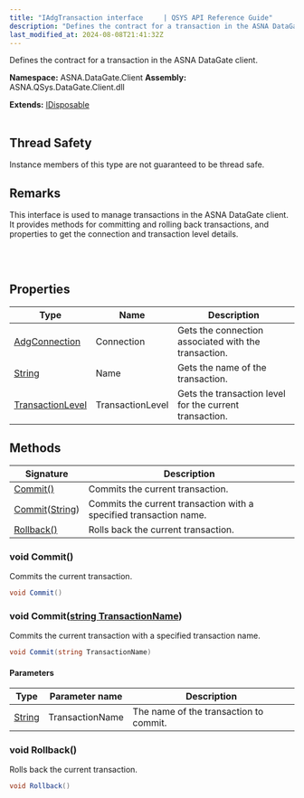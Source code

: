 ```yaml
---
title: "IAdgTransaction interface     | QSYS API Reference Guide"
description: "Defines the contract for a transaction in the ASNA DataGate client. "
last_modified_at: 2024-08-08T21:41:32Z
---
```


Defines the contract for a transaction in the ASNA DataGate client.

**Namespace:** ASNA.DataGate.Client
**Assembly:** ASNA.QSys.DataGate.Client.dll

**Extends:** [IDisposable](https://learn.microsoft.com/en-us/dotnet/api/system.idisposable?view=net-8.0)
<br>
<br>
## Thread Safety

Instance members of this type are not guaranteed to be thread safe.


## Remarks
This interface is used to manage transactions in the ASNA DataGate client. 
It provides methods for committing and rolling back transactions, 
and properties to get the connection and transaction level details.

<br>
<br>

## Properties

| Type | Name | Description
| --- | --- | --- 
| [AdgConnection](/reference/datagate/datagate-client/adg-connection.html) | Connection | Gets the connection associated with the transaction. |
| [String](https://learn.microsoft.com/en-us/dotnet/api/system.string?view=net-8.0) | Name | Gets the name of the transaction. |
| [TransactionLevel](/reference/datagate/datagate-common/transaction-level.html) | TransactionLevel | Gets the transaction level for the current transaction. |

## Methods

| Signature | Description |
| --- | --- |
| [Commit()](#void-commit) | Commits the current transaction.
| [Commit](#void-commitstring-transactionname)([String](https://docs.microsoft.com/en-us/dotnet/api/system.string)) | Commits the current transaction with a specified transaction name.
| [Rollback()](#void-rollback) | Rolls back the current transaction.

### void Commit()

Commits the current transaction.

```cs
void Commit()
```

### void Commit([string TransactionName](https://learn.microsoft.com/en-us/dotnet/api/system.string?view=net-8.0))

Commits the current transaction with a specified transaction name.

```cs
void Commit(string TransactionName)
```

#### Parameters

| Type | Parameter name | Description
| --- | --- | ---
| [String](https://docs.microsoft.com/en-us/dotnet/api/system.string) | TransactionName | The name of the transaction to commit.

### void Rollback()

Rolls back the current transaction.

```cs
void Rollback()
```
